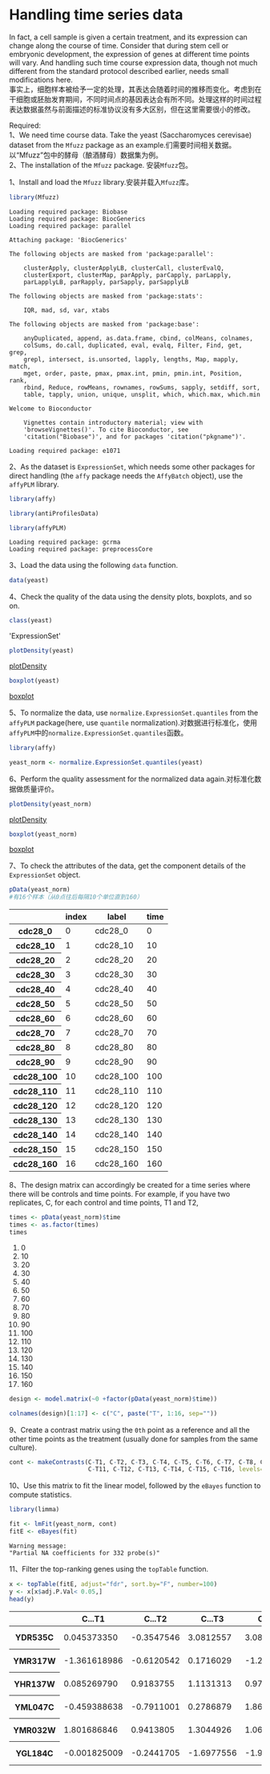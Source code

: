 
# Handling time series data

In fact, a cell sample is given a certain treatment, and its expression can change along the course of time. Consider that during stem cell or embryonic development, the expression of genes at different time points will vary. And handling such time course expression data, though not much different from the standard protocol described earlier, needs small modifications here.<br>
事实上，细胞样本被给予一定的处理，其表达会随着时间的推移而变化。考虑到在干细胞或胚胎发育期间，不同时间点的基因表达会有所不同。处理这样的时间过程表达数据虽然与前面描述的标准协议没有多大区别，但在这里需要很小的修改。

Required:<br>
1、We need time course data. Take the yeast (Saccharomyces cerevisae) dataset from the `Mfuzz` package as an example.们需要时间相关数据。以“Mfuzz”包中的酵母（酿酒酵母）数据集为例。<br> 
2、The installation of the `Mfuzz` package. 安装`Mfuzz`包。<br>

1、Install and load the `Mfuzz` library.安装并载入`Mfuzz`库。


```R
library(Mfuzz)
```

    Loading required package: Biobase
    Loading required package: BiocGenerics
    Loading required package: parallel
    
    Attaching package: 'BiocGenerics'
    
    The following objects are masked from 'package:parallel':
    
        clusterApply, clusterApplyLB, clusterCall, clusterEvalQ,
        clusterExport, clusterMap, parApply, parCapply, parLapply,
        parLapplyLB, parRapply, parSapply, parSapplyLB
    
    The following objects are masked from 'package:stats':
    
        IQR, mad, sd, var, xtabs
    
    The following objects are masked from 'package:base':
    
        anyDuplicated, append, as.data.frame, cbind, colMeans, colnames,
        colSums, do.call, duplicated, eval, evalq, Filter, Find, get, grep,
        grepl, intersect, is.unsorted, lapply, lengths, Map, mapply, match,
        mget, order, paste, pmax, pmax.int, pmin, pmin.int, Position, rank,
        rbind, Reduce, rowMeans, rownames, rowSums, sapply, setdiff, sort,
        table, tapply, union, unique, unsplit, which, which.max, which.min
    
    Welcome to Bioconductor
    
        Vignettes contain introductory material; view with
        'browseVignettes()'. To cite Bioconductor, see
        'citation("Biobase")', and for packages 'citation("pkgname")'.
    
    Loading required package: e1071
    

2、As the dataset is `ExpressionSet`, which needs some other packages for direct handling (the `affy` package needs the `AffyBatch` object), use the `affyPLM` library.


```R
library(affy)
```


```R
library(antiProfilesData)
```


```R
library(affyPLM)
```

    Loading required package: gcrma
    Loading required package: preprocessCore
    

3、Load the data using the following `data` function.


```R
data(yeast)
```

4、Check the quality of the data using the density plots, boxplots, and so on.


```R
class(yeast)
```


'ExpressionSet'



```R
plotDensity(yeast)
```


[plotDensity](https://github.com/Chengshu21/Chapter-5-Analyzing-Microarray-Data-with-R/blob/master/md/pic/output-Handling%20time%20series%20data.png)



```R
boxplot(yeast)
```


[boxplot](https://github.com/Chengshu21/Chapter-5-Analyzing-Microarray-Data-with-R/blob/master/md/pic/output-2Handling%20time%20series%20data.png)


5、To normalize the data, use `normalize.ExpressionSet.quantiles` from the `affyPLM` package(here, use `quantile` normalization).对数据进行标准化，使用`affyPLM`中的`normalize.ExpressionSet.quantiles`函数。


```R
library(affy)
```


```R
yeast_norm <- normalize.ExpressionSet.quantiles(yeast)
```

6、Perform the quality assessment for the normalized data again.对标准化数据做质量评价。


```R
plotDensity(yeast_norm)
```


[plotDensity](https://github.com/Chengshu21/Chapter-5-Analyzing-Microarray-Data-with-R/blob/master/md/pic/output-3Handling%20time%20series%20data.png)



```R
boxplot(yeast_norm)
```


[boxplot](https://github.com/Chengshu21/Chapter-5-Analyzing-Microarray-Data-with-R/blob/master/md/pic/output-4Handling%20time%20series%20data.png)


7、To check the attributes of the data, get the component details of the `ExpressionSet` object.


```R
pData(yeast_norm) 
#有16个样本（从0点往后每隔10个单位直到160）
```


<table>
<thead><tr><th></th><th scope=col>index</th><th scope=col>label</th><th scope=col>time</th></tr></thead>
<tbody>
	<tr><th scope=row>cdc28_0</th><td> 0       </td><td>cdc28_0  </td><td>  0      </td></tr>
	<tr><th scope=row>cdc28_10</th><td> 1       </td><td>cdc28_10 </td><td> 10      </td></tr>
	<tr><th scope=row>cdc28_20</th><td> 2       </td><td>cdc28_20 </td><td> 20      </td></tr>
	<tr><th scope=row>cdc28_30</th><td> 3       </td><td>cdc28_30 </td><td> 30      </td></tr>
	<tr><th scope=row>cdc28_40</th><td> 4       </td><td>cdc28_40 </td><td> 40      </td></tr>
	<tr><th scope=row>cdc28_50</th><td> 5       </td><td>cdc28_50 </td><td> 50      </td></tr>
	<tr><th scope=row>cdc28_60</th><td> 6       </td><td>cdc28_60 </td><td> 60      </td></tr>
	<tr><th scope=row>cdc28_70</th><td> 7       </td><td>cdc28_70 </td><td> 70      </td></tr>
	<tr><th scope=row>cdc28_80</th><td> 8       </td><td>cdc28_80 </td><td> 80      </td></tr>
	<tr><th scope=row>cdc28_90</th><td> 9       </td><td>cdc28_90 </td><td> 90      </td></tr>
	<tr><th scope=row>cdc28_100</th><td>10       </td><td>cdc28_100</td><td>100      </td></tr>
	<tr><th scope=row>cdc28_110</th><td>11       </td><td>cdc28_110</td><td>110      </td></tr>
	<tr><th scope=row>cdc28_120</th><td>12       </td><td>cdc28_120</td><td>120      </td></tr>
	<tr><th scope=row>cdc28_130</th><td>13       </td><td>cdc28_130</td><td>130      </td></tr>
	<tr><th scope=row>cdc28_140</th><td>14       </td><td>cdc28_140</td><td>140      </td></tr>
	<tr><th scope=row>cdc28_150</th><td>15       </td><td>cdc28_150</td><td>150      </td></tr>
	<tr><th scope=row>cdc28_160</th><td>16       </td><td>cdc28_160</td><td>160      </td></tr>
</tbody>
</table>



8、The design matrix can accordingly be created for a time series where there will be controls and time points. For example, if you have two replicates, C, for each control and time points, T1 and T2,


```R
times <- pData(yeast_norm)$time
times <- as.factor(times)
times
```


<ol class=list-inline>
	<li>0</li>
	<li>10</li>
	<li>20</li>
	<li>30</li>
	<li>40</li>
	<li>50</li>
	<li>60</li>
	<li>70</li>
	<li>80</li>
	<li>90</li>
	<li>100</li>
	<li>110</li>
	<li>120</li>
	<li>130</li>
	<li>140</li>
	<li>150</li>
	<li>160</li>
</ol>




```R
design <- model.matrix(~0 +factor(pData(yeast_norm)$time))
```


```R
colnames(design)[1:17] <- c("C", paste("T", 1:16, sep=""))
```

9、Create a contrast matrix using the `0th` point as a reference and all the other time points as the treatment (usually done for samples from the same culture).


```R
cont <- makeContrasts(C-T1, C-T2, C-T3, C-T4, C-T5, C-T6, C-T7, C-T8, C-T9, C-T10,
                      C-T11, C-T12, C-T13, C-T14, C-T15, C-T16, levels=design)
```

10、Use this matrix to fit the linear model, followed by the `eBayes` function to compute statistics.


```R
library(limma)
```


```R
fit <- lmFit(yeast_norm, cont)
fitE <- eBayes(fit)
```

    Warning message:
    "Partial NA coefficients for 332 probe(s)"

11、Filter the top-ranking genes using the `topTable` function.


```R
x <- topTable(fitE, adjust="fdr", sort.by="F", number=100)
y <- x[x$adj.P.Val< 0.05,]
head(y)
```


<table>
<thead><tr><th></th><th scope=col>C...T1</th><th scope=col>C...T2</th><th scope=col>C...T3</th><th scope=col>C...T4</th><th scope=col>C...T5</th><th scope=col>C...T6</th><th scope=col>C...T7</th><th scope=col>C...T8</th><th scope=col>C...T9</th><th scope=col>C...T10</th><th scope=col>C...T11</th><th scope=col>C...T12</th><th scope=col>C...T13</th><th scope=col>C...T14</th><th scope=col>C...T15</th><th scope=col>C...T16</th><th scope=col>AveExpr</th><th scope=col>F</th><th scope=col>P.Value</th><th scope=col>adj.P.Val</th></tr></thead>
<tbody>
	<tr><th scope=row>YDR535C</th><td> 0.045373350 </td><td>-0.3547546   </td><td> 3.0812557   </td><td> 3.0812557   </td><td>-0.9260739   </td><td> 0.4494472   </td><td>-1.056314    </td><td>-0.6702775   </td><td>-1.5162388   </td><td>-0.41473668  </td><td>-0.9354636   </td><td>-0.529467891 </td><td>-1.0627284   </td><td> 0.5007095   </td><td> 0.96456085  </td><td>-0.8230849   </td><td>-0.0005090025</td><td>256.5624     </td><td>2.244303e-05 </td><td>0.02482905   </td></tr>
	<tr><th scope=row>YMR317W</th><td>-1.361618986 </td><td>-0.6120542   </td><td> 0.1716029   </td><td>-1.2922435   </td><td>-1.2019479   </td><td>-2.2924229   </td><td>-1.580176    </td><td>-0.8586329   </td><td>-0.4953870   </td><td> 0.66528863  </td><td> 0.2092902   </td><td> 1.339882439 </td><td> 1.4571198   </td><td> 1.5013949   </td><td> 2.47249069  </td><td> 2.1328350   </td><td>-0.0283052587</td><td>193.5176     </td><td>4.037131e-05 </td><td>0.02482905   </td></tr>
	<tr><th scope=row>YHR137W</th><td> 0.085269790 </td><td> 0.9183755   </td><td> 1.1131313   </td><td> 0.9793744   </td><td> 1.6141288   </td><td> 1.9857307   </td><td> 1.291442    </td><td>-0.2478004   </td><td>-0.3620259   </td><td>-0.72751145  </td><td>-0.8521049   </td><td>-0.705844221 </td><td>-1.0954868   </td><td>-1.5246807   </td><td>-1.27434537  </td><td>-1.1303175   </td><td> 0.0120720297</td><td>163.5566     </td><td>5.728278e-05 </td><td>0.02482905   </td></tr>
	<tr><th scope=row>YML047C</th><td>-0.459388638 </td><td>-0.7911001   </td><td> 0.2786879   </td><td> 1.8677038   </td><td> 0.2557558   </td><td>-0.6688607   </td><td> 1.407027    </td><td> 1.3683844   </td><td> 1.4283458   </td><td>-0.43175983  </td><td>-0.1842532   </td><td> 0.651554550 </td><td>-1.3090766   </td><td>-1.2034157   </td><td>-1.33061493  </td><td>-0.9217954   </td><td> 0.0045702974</td><td>153.9416     </td><td>6.497142e-05 </td><td>0.02482905   </td></tr>
	<tr><th scope=row>YMR032W</th><td> 1.801686846 </td><td> 0.9413805   </td><td> 1.3044926   </td><td> 1.0622749   </td><td>-0.4679252   </td><td>-1.9259800   </td><td>-2.229041    </td><td>-1.4127112   </td><td>-0.4110722   </td><td>-0.02723012  </td><td> 0.7586565   </td><td> 1.155280123 </td><td>-0.1675567   </td><td>-1.0783823   </td><td>-0.87879003  </td><td>-0.7665813   </td><td> 0.0350770571</td><td>146.6830     </td><td>7.183158e-05 </td><td>0.02482905   </td></tr>
	<tr><th scope=row>YGL184C</th><td>-0.001825009 </td><td>-0.2441705   </td><td>-1.6977556   </td><td>-1.9718563   </td><td>-1.4590626   </td><td> 0.4270147   </td><td> 1.178113    </td><td> 1.3716358   </td><td> 0.7443744   </td><td> 0.94560458  </td><td> 0.9217415   </td><td> 0.007869278 </td><td> 0.1914265   </td><td> 0.3503931   </td><td> 0.01746599  </td><td>-0.6565194   </td><td>-0.0103381969</td><td>130.2669     </td><td>9.191468e-05 </td><td>0.02482905   </td></tr>
</tbody>
</table>


